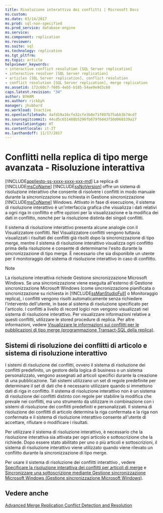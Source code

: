 ```yaml
---
title: Risoluzione interattiva dei conflitti | Microsoft Docs
ms.custom: 
ms.date: 03/14/2017
ms.prod: sql-non-specified
ms.prod_service: database-engine
ms.service: 
ms.component: replication
ms.reviewer: 
ms.suite: sql
ms.technology: replication
ms.tgt_pltfrm: 
ms.topic: article
helpviewer_keywords:
- interactive conflict resolution [SQL Server replication]
- interactive resolver [SQL Server replication]
- articles [SQL Server replication], conflict resolution
- conflict resolution [SQL Server replication], merge replication
ms.assetid: 172c60c7-f605-4eb5-b185-54ae9e9d3c60
caps.latest.revision: "34"
author: BYHAM
ms.author: rickbyh
manager: jhubbard
ms.workload: Inactive
ms.openlocfilehash: 4afd19a16cfe32cfe3b0e71f097b75abb3b74cd7
ms.sourcegitcommit: 44cd5c651488b5296fb679f6d43f50d068339a27
ms.translationtype: HT
ms.contentlocale: it-IT
ms.lasthandoff: 11/17/2017
---
```

# <a name="advanced-merge-replication-conflict---interactive-resolution"></a>Conflitti nella replica di tipo merge avanzata - Risoluzione interattiva
[!INCLUDE[appliesto-ss-xxxx-xxxx-xxx-md](../../../includes/appliesto-ss-xxxx-xxxx-xxx-md.md)] La replica di [!INCLUDE[msCoName](../../../includes/msconame-md.md)] [!INCLUDE[ssNoVersion](../../../includes/ssnoversion-md.md)] offre un sistema di risoluzione interattivo che consente di risolvere i conflitti in modo manuale durante la sincronizzazione su richiesta in Gestione sincronizzazione [!INCLUDE[msCoName](../../../includes/msconame-md.md)] Windows. Attivato in fase di esecuzione, il sistema di risoluzione interattivo è un'interfaccia grafica che visualizza i dati relativi a ogni riga in conflitto e offre opzioni per la visualizzazione e la modifica dei dati in conflitto, nonché per la risoluzione distinta dei singoli conflitti.  
  
 Il sistema di risoluzione interattivo presenta alcune analogie con il Visualizzatore conflitti. Nel Visualizzatore conflitti vengono tuttavia visualizzati i risultati dei conflitti già risolti dopo la sincronizzazione di tipo merge, mentre il sistema di risoluzione interattivo visualizza ogni conflitto prima della risoluzione e consente di determinarne l'esito durante la sincronizzazione di tipo merge. È necessario che sia disponibile un utente per il monitoraggio del sistema di risoluzione interattivo in caso di conflitto.  
  
> [!NOTE]  
>  La risoluzione interattiva richiede Gestione sincronizzazione Microsoft Windows. Se una sincronizzazione viene eseguita all'esterno di Gestione sincronizzazione Microsoft Windows (come sincronizzazione pianificata o sincronizzazione su richiesta in [!INCLUDE[ssManStudioFull](../../../includes/ssmanstudiofull-md.md)] o Monitoraggio replica), i conflitti vengono risolti automaticamente senza richiedere l'intervento dell'utente, in base al sistema di risoluzione specificato per l'articolo. I conflitti a livello di record logici non vengono visualizzati nel sistema di risoluzione interattivo. Per visualizzare informazioni relative a questi conflitti, utilizzare le stored procedure di replica. Per altre informazioni, vedere [Visualizzare le informazioni sui conflitti per le pubblicazioni di tipo merge &#40;programmazione Transact-SQL della replica&#41;](../../../relational-databases/replication/view-conflict-information-for-merge-publications.md).  
  
## <a name="article-resolvers-and-the-interactive-resolver"></a>Sistemi di risoluzione dei conflitti di articolo e sistema di risoluzione interattivo  
 I sistemi di risoluzione dei conflitti, ovvero il sistema di risoluzione dei conflitti predefinito, un gestore della logica di business o un sistema personalizzato, vengono assegnati ad articoli specifici durante la creazione di una pubblicazione. Tali sistemi utilizzano un set di regole predefinite per determinare il set di dati che è necessario utilizzare quando si immettono dati di riga in conflitto. Il sistema di risoluzione interattivo non è un sistema di risoluzione dei conflitti distinto con regole per stabilire la modifica che prevale nei conflitti, ma uno strumento da utilizzare in combinazione con i sistemi di risoluzione dei conflitti predefiniti e personalizzati. Il sistema di risoluzione dei conflitti di articolo determina la riga confermata e la riga non confermata e il sistema di risoluzione interattivo consente all'utente di accettare, rifiutare o modificare i risultati.  
  
 Per utilizzare il sistema di risoluzione interattivo, è necessario che la risoluzione interattiva sia attivata per ogni articolo e sottoscrizione che la richiede. Dopo essere stato abilitato per uno o più articoli e sottoscrizioni, il sistema di risoluzione interattivo viene utilizzato quando viene rilevato un conflitto durante la sincronizzazione di tipo merge.  
  
 Per usare il sistema di risoluzione dei conflitti interattivo , vedere [Specificare la risoluzione interattiva dei conflitti per articoli di merge](../../../relational-databases/replication/publish/specify-interactive-conflict-resolution-for-merge-articles.md) e [Sincronizzare una sottoscrizione mediante Gestione sincronizzazione Microsoft Windows &#40;Gestione sincronizzazione Microsoft Windows&#41;](../../../relational-databases/replication/synchronize-a-subscription-using-windows-synchronization-manager.md).  
  
## <a name="see-also"></a>Vedere anche  
 [Advanced Merge Replication Conflict Detection and Resolution](../../../relational-databases/replication/merge/advanced-merge-replication-conflict-detection-and-resolution.md)  
  
  
